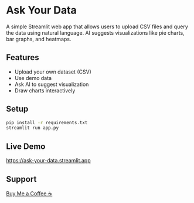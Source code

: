 # Ask Your Data

A simple Streamlit web app that allows users to upload CSV files and query the data using natural language. AI suggests visualizations like pie charts, bar graphs, and heatmaps.

## Features
- Upload your own dataset (CSV)
- Use demo data
- Ask AI to suggest visualization
- Draw charts interactively

## Setup
```bash
pip install -r requirements.txt
streamlit run app.py
```

## Live Demo
https://ask-your-data.streamlit.app

## Support
[Buy Me a Coffee ☕](https://coff.ee/databite)